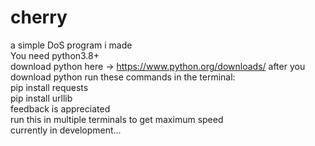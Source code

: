 # cherry
a simple DoS program i made  
You need python3.8+  
download python here -> https://www.python.org/downloads/
after you download python run these commands in the terminal:  
pip install requests  
pip install urllib  
feedback is appreciated  
run this in multiple terminals to get maximum speed  
currently in development...
